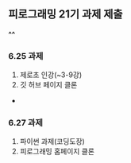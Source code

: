 ## 피로그래밍 21기 과제 제출

**^^**

### 6.25 과제
1. 제로초 인강(~3-9강)
2. 깃 허브 페이지 클론
-
### 6.27 과제
1. 파이썬 과제(코딩도장)
2. 피로그래밍 홈페이지 클론